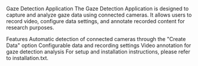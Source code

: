 Gaze Detection Application
The Gaze Detection Application is designed to capture and analyze gaze data using connected cameras. It allows users to record video, configure data settings, and annotate recorded content for research purposes.

Features
Automatic detection of connected cameras through the "Create Data" option
Configurable data and recording settings
Video annotation for gaze detection analysis
For setup and installation instructions, please refer to installation.txt.
